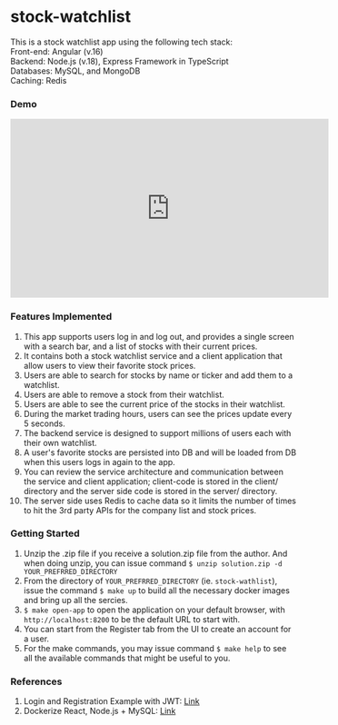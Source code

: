 # stock-watchlist

This is a stock watchlist app using the following tech stack:  
Front-end: Angular (v.16)  
Backend: Node.js (v.18), Express Framework in TypeScript  
Databases: MySQL, and MongoDB  
Caching: Redis

### Demo

<iframe width="560" height="315" src="https://www.youtube.com/embed/LMEPXB4q6ng?si=hMpmyveHFX6FrInA" title="YouTube video player" frameborder="0" allow="accelerometer; autoplay; clipboard-write; encrypted-media; gyroscope; picture-in-picture; web-share" allowfullscreen></iframe>

### Features Implemented

1. This app supports users log in and log out, and provides a single screen with a search bar, and a list of stocks with their current prices.
2. It contains both a stock watchlist service and a client application that allow users to view their favorite stock prices.
3. Users are able to search for stocks by name or ticker and add them to a watchlist.
4. Users are able to remove a stock from their watchlist.
5. Users are able to see the current price of the stocks in their watchlist.
6. During the market trading hours, users can see the prices update every 5 seconds.
7. The backend service is designed to support millions of users each with their own watchlist.
8. A user's favorite stocks are persisted into DB and will be loaded from DB when this users logs in again to the app.
9. You can review the service architecture and communication between the service and client application; client-code is stored in the client/ directory and the server side code is stored in the server/ directory.
10. The server side uses Redis to cache data so it limits the number of times to hit the 3rd party APIs for the company list and stock prices.

### Getting Started

1. Unzip the .zip file if you receive a solution.zip file from the author. And when doing unzip, you can issue command `$ unzip solution.zip -d YOUR_PREFRRED_DIRECTORY`
2. From the directory of `YOUR_PREFRRED_DIRECTORY` (ie. `stock-wathlist`), issue the command `$ make up` to build all the necessary docker images and bring up all the sercies.
3. `$ make open-app` to open the application on your default browser, with `http://localhost:8200` to be the default URL to start with.
4. You can start from the Register tab from the UI to create an account for a user.
5. For the make commands, you may issue command `$ make help` to see all the available commands that might be useful to you.

### References

1. Login and Registration Example with JWT: [Link](https://www.bezkoder.com/node-js-angular-12-jwt-auth/)
2. Dockerize React, Node.js + MySQL: [Link](https://www.bezkoder.com/docker-compose-react-nodejs-mysql/)
